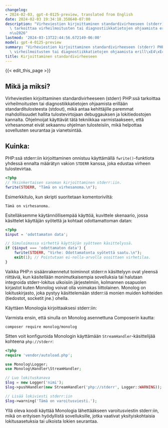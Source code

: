```yaml
---
changelog:
- 2024-02-03, gpt-4-0125-preview, translated from English
date: 2024-02-03 19:34:18.358640-07:00
description: "Virheviestien kirjoittaminen standardivirheeseen (stderr) PHP:ss\xE4\
  \ tarkoittaa virheilmoitusten tai diagnostiikkatietojen ohjaamista erill\xE4\xE4\
  n\u2026"
lastmod: '2024-03-13T22:44:56.672149-06:00'
model: gpt-4-0125-preview
summary: "Virheviestien kirjoittaminen standardivirheeseen (stderr) PHP:ss\xE4 tarkoittaa\
  \ virheilmoitusten tai diagnostiikkatietojen ohjaamista erill\xE4\xE4n\u2026"
title: Kirjoittaminen standardivirheeseen
---
```


{{< edit_this_page >}}

## Mikä ja miksi?

Virheviestien kirjoittaminen standardivirheeseen (stderr) PHP:ssä tarkoittaa virheilmoitusten tai diagnostiikkatietojen ohjaamista erillään standarditulosteesta (stdout), mikä antaa kehittäjille paremmat mahdollisuudet hallita tulostevirtojaan debuggauksen ja lokitiedostojen kannalta. Ohjelmoijat käyttävät tätä tekniikkaa varmistaakseen, että virhesanomat eivät sekaannu ohjelman tulosteisiin, mikä helpottaa sovellusten seurantaa ja vianetsintää.

## Kuinka:

PHP:ssä stderr:iin kirjoittaminen onnistuu käyttämällä `fwrite()`-funktiota yhdessä ennalta määrätyn vakion `STDERR` kanssa, joka edustaa virheen tulostevirtaa.

```php
<?php
// Yksinkertaisen sanoman kirjoittaminen stderr:iin.
fwrite(STDERR, "Tämä on virhesanoma.\n");
```

Esimerkkitulo, kun skripti suoritetaan komentoriviltä:
```
Tämä on virhesanoma.
```

Esitelläksemme käytännöllisempää käyttöä, kuvittele skenaario, jossa käsittelet käyttäjän syötettä ja kohtaat odottamattoman datan:
```php
<?php
$input = 'odottamaton data';

// Simuloimassa virhettä käyttäjän syötteen käsittelyssä.
if ($input === 'odottamaton data') {
    fwrite(STDERR, "Virhe: Odottamatonta syötettä saatu.\n");
    exit(1); // Poistutaan ei-nolla-arvolla osoittaen virhetilaa.
}
```

Vaikka PHP:n sisäänrakennetut toiminnot stderr:n käsittelyyn ovat yleensä riittäviä, kun käsitellään monimutkaisempia sovelluksia tai halutaan integroida stderr-lokitus ulkoisiin järjestelmiin, kolmannen osapuolen kirjastot kuten Monolog voivat olla voimakas liittolainen. Monolog on lokituskirjasto, joka pystyy käsittelemään stderr:iä monien muiden kohteiden (tiedostot, socketit jne.) ohella.

Käyttäen Monologia kirjoittaaksesi stderr:iin:

Varmista ensin, että sinulla on Monolog asennettuna Composerin kautta:
```
composer require monolog/monolog
```

Sitten voit konfiguroida Monologin käyttämään `StreamHandler`-käsittelijää kohteena `php://stderr`:

```php
<?php
require 'vendor/autoload.php';

use Monolog\Logger;
use Monolog\Handler\StreamHandler;

// Luo lokituskanava
$log = new Logger('nimi');
$log->pushHandler(new StreamHandler('php://stderr', Logger::WARNING));

// Lisää lokiviesti stderr:iin
$log->warning('Tämä on varoitusviesti.');
```

Yllä oleva koodi käyttää Monologia lähettääkseen varoitusviestin stderr:iin, mikä on erityisen hyödyllistä sovelluksille, jotka vaativat yksityiskohtaisia lokitusasetuksia tai ulkoista lokien seurantaa.
